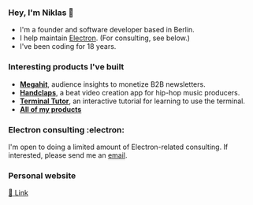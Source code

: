 ### Hey, I'm Niklas 👋

* I'm a founder and software developer based in Berlin.
* I help maintain [Electron](https://github.com/electron/electron). (For consulting, see below.)
* I've been coding for 18 years.

### Interesting products I've built

* **[Megahit](https://www.megahit.app/)**, audience insights to monetize B2B newsletters.
* **[Handclaps](https://www.handclaps.app)**, a beat video creation app for hip-hop music producers.
* **[Terminal Tutor](https://www.terminaltutor.com)**, an interactive tutorial for learning to use the terminal.
* **[All of my products](https://www.nikwen.de/projects)**

### Electron consulting :electron:

I'm open to doing a limited amount of Electron-related consulting. If interested, please send me an [email](mailto:dev@nikwen.de).

### Personal website

[🔗 Link](https://www.nikwen.de)

<!--
**nikwen/nikwen** is a ✨ _special_ ✨ repository because its `README.md` (this file) appears on your GitHub profile.

Here are some ideas to get you started:

- 🔭 I’m currently working on ...
- 🌱 I’m currently learning ...
- 👯 I’m looking to collaborate on ...
- 🤔 I’m looking for help with ...
- 💬 Ask me about ...
- 📫 How to reach me: ...
- 😄 Pronouns: ...
- ⚡ Fun fact: ...
-->
